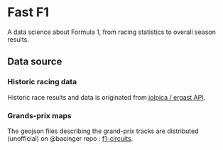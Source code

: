 # Fast F1

A data science about Formula 1, from racing statistics to overall season results. 

## Data source

### Historic racing data 
Historic race results and data is originated from [jolpica / ergast API](https://github.com/jolpica/jolpica-f1). 

### Grands-prix maps
The geojson files describing the grand-prix tracks are distributed (unofficial) on @bacinger repo : [f1-circuits](https://github.com/bacinger/f1-circuits).